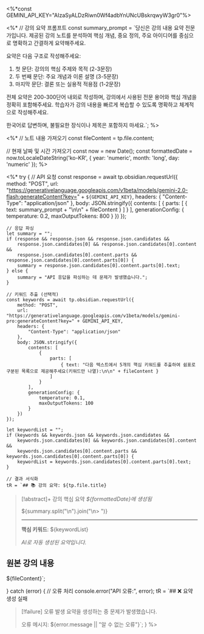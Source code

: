<%*const GEMINI_API_KEY="AIzaSyALDzRiwn0Wf4adbYnUNcUBskrqwyW3gr0"%>
 
<%*
// 강의 요약 프롬프트
const summary_prompt = `당신은 강의 내용 요약 전문가입니다. 제공된 강의 노트를 분석하여 핵심 개념, 중요 정의, 주요 아이디어를 중심으로 명확하고 간결하게 요약해주세요.

요약은 다음 구조로 작성해주세요:
1. 첫 문단: 강의의 핵심 주제와 목적 (2-3문장)
2. 두 번째 문단: 주요 개념과 이론 설명 (3-5문장)
3. 마지막 문단: 결론 또는 실용적 적용점 (1-2문장)

전체 요약은 200-300단어 내외로 작성하며, 강의에서 사용된 전문 용어와 핵심 개념을 정확히 포함해주세요. 학습자가 강의 내용을 빠르게 복습할 수 있도록 명확하고 체계적으로 작성해주세요.

한국어로 답변하며, 불필요한 장식이나 제목은 포함하지 마세요.`;
%>
 
<%*
// 노트 내용 가져오기
const fileContent = tp.file.content;

// 현재 날짜 및 시간 가져오기
const now = new Date();
const formattedDate = now.toLocaleDateString('ko-KR', {
  year: 'numeric',
  month: 'long',
  day: 'numeric'
});
%>
 
<%*
try {
    // API 요청
    const response = await tp.obsidian.requestUrl({
        method: "POST",
        url: "https://generativelanguage.googleapis.com/v1beta/models/gemini-2.0-flash:generateContent?key=" + `${GEMINI_API_KEY}`,
        headers: {
            "Content-Type": "application/json"
        },
        body: JSON.stringify({
            contents: [
                {
                    parts: [
                        { text: summary_prompt + "\n\n" + fileContent }
                    ]
                }
            ],
            generationConfig: {
                temperature: 0.2,
                maxOutputTokens: 800
            }
        })
    });
    
    // 응답 파싱
    let summary = "";
    if (response && response.json && response.json.candidates && 
        response.json.candidates[0] && response.json.candidates[0].content && 
        response.json.candidates[0].content.parts && response.json.candidates[0].content.parts[0]) {
        summary = response.json.candidates[0].content.parts[0].text;
    } else {
        summary = "API 응답을 파싱하는 데 문제가 발생했습니다.";
    }
    
    // 키워드 추출 (선택적)
    const keywords = await tp.obsidian.requestUrl({
        method: "POST",
        url: "https://generativelanguage.googleapis.com/v1beta/models/gemini-pro:generateContent?key=" + GEMINI_API_KEY,
        headers: {
            "Content-Type": "application/json"
        },
        body: JSON.stringify({
            contents: [
                {
                    parts: [
                        { text: "다음 텍스트에서 5개의 핵심 키워드를 추출하여 쉼표로 구분된 목록으로 제공해주세요(키워드만 나열):\n\n" + fileContent }
                    ]
                }
            ],
            generationConfig: {
                temperature: 0.1,
                maxOutputTokens: 100
            }
        })
    });
    
    let keywordList = "";
    if (keywords && keywords.json && keywords.json.candidates && 
        keywords.json.candidates[0] && keywords.json.candidates[0].content && 
        keywords.json.candidates[0].content.parts && keywords.json.candidates[0].content.parts[0]) {
        keywordList = keywords.json.candidates[0].content.parts[0].text;
    }
    
    // 결과 서식화
    tR = `## 📚 강의 요약: ${tp.file.title}
> [!abstract]+ 강의 핵심 요약
> *${formattedDate}에 생성됨*
> 
> ${summary.split("\n").join("\n> ")}
> 
> ---
> 
> **핵심 키워드**: ${keywordList}
> 
> *AI로 자동 생성된 요약입니다.*

## 원본 강의 내용
${fileContent}`;

} catch (error) {
    // 오류 처리
    console.error("API 오류:", error);
    tR = `## ❌ 요약 생성 실패
> [!failure] 오류 발생
> 요약을 생성하는 중 문제가 발생했습니다.
> 
> 오류 메시지: ${error.message || "알 수 없는 오류"}`;
}
%>